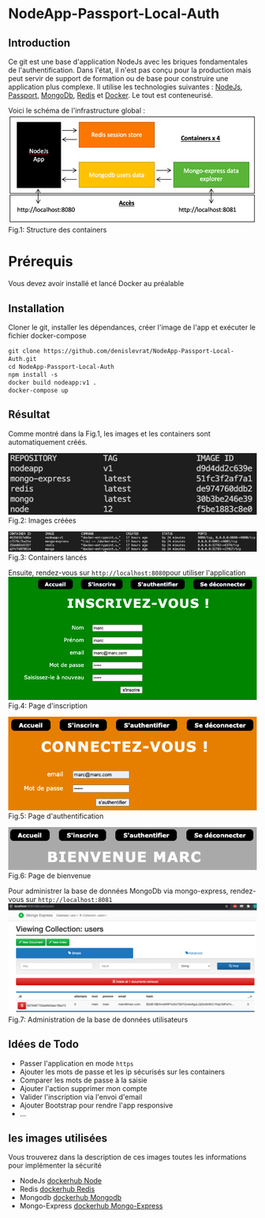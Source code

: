 # NodeApp-Passport-Local-Auth
## Introduction
Ce git est une base d'application NodeJs avec les briques fondamentales de l'authentification.
Dans l'état, il n'est pas conçu pour la production mais peut servir de support de formation ou de base pour construire une application plus complexe.
Il utilise les technologies suivantes : [NodeJs](https://nodejs.org/), [Passport](http://www.passportjs.org/), [MongoDb](https://www.mongodb.com/), [Redis](https://redis.io/) et [Docker](https://www.docker.com/). Le tout est conteneurisé.

Voici le schéma de l'infrastructure global :
![containers structure](https://github.com/denislevrat/NodeApp-Passport-Local-Auth/blob/master/docs/NodeappStructure.png)  
Fig.1: Structure des containers

# Prérequis
Vous devez avoir installé et lancé Docker au préalable

## Installation
Cloner le git, installer les dépendances, créer l'image de l'app et exécuter le fichier docker-compose
```
git clone https://github.com/denislevrat/NodeApp-Passport-Local-Auth.git
cd NodeApp-Passport-Local-Auth
npm install -s
docker build nodeapp:v1 .
docker-compose up
```

## Résultat
Comme montré dans la Fig.1, les images et les containers sont automatiquement créés.

![docker images screenshot](https://github.com/denislevrat/NodeApp-Passport-Local-Auth/blob/master/docs/DockerImagesScSht.png)  
Fig.2: Images créées

![docker containers screenshot](https://github.com/denislevrat/NodeApp-Passport-Local-Auth/blob/master/docs/containerListScSht.png)  
Fig.3: Containers lancés

Ensuite, rendez-vous sur `http://localhost:8080`pour utiliser l'application
![singup page](https://github.com/denislevrat/NodeApp-Passport-Local-Auth/blob/master/docs/inscritptionScSht.png)  
Fig.4: Page d'inscription

![page d'authentification](https://github.com/denislevrat/NodeApp-Passport-Local-Auth/blob/master/docs/authentificationScSht.png)  
Fig.5: Page d'authentification

![page greatings](https://github.com/denislevrat/NodeApp-Passport-Local-Auth/blob/master/docs/greatingsScSht.png)  
Fig.6: Page de bienvenue

Pour administrer la base de données MongoDb via mongo-express, rendez-vous sur `http://localhost:8081`
![mongo-express administration](https://github.com/denislevrat/NodeApp-Passport-Local-Auth/blob/master/docs/mongoExpressScSht.png)  
Fig.7: Administration de la base de données utilisateurs

## Idées de Todo
* Passer l'application en mode `https`
* Ajouter les mots de passe et les ip sécurisés sur les containers
* Comparer les mots de passe à la saisie
* Ajouter l'action supprimer mon compte
* Valider l'inscription via l'envoi d'email
* Ajouter Bootstrap pour rendre l'app responsive
* ...

## les images utilisées
Vous trouverez dans la description de ces images toutes les informations pour implémenter la sécurité
* NodeJs [dockerhub Node](https://hub.docker.com/_/node)
* Redis [dockerhub Redis](https://hub.docker.com/_/redis)
* Mongodb [dockerhub Mongodb](https://hub.docker.com/_/mongo)
* Mongo-Express [dockerhub Mongo-Express](https://hub.docker.com/_/mongo-express)


